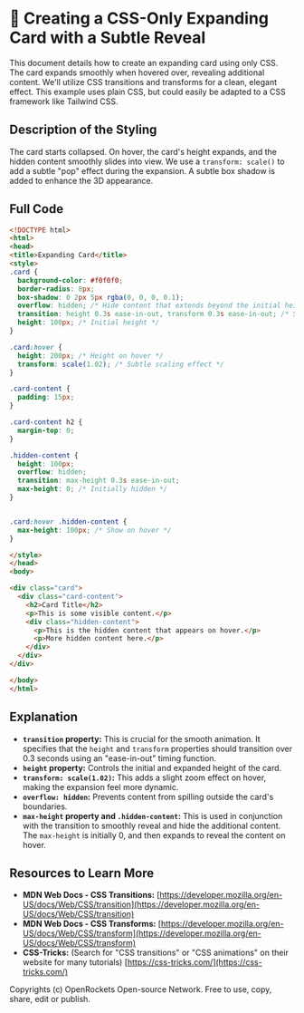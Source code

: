 # 🐞 Creating a CSS-Only Expanding Card with a Subtle Reveal


This document details how to create an expanding card using only CSS. The card expands smoothly when hovered over, revealing additional content.  We'll utilize CSS transitions and transforms for a clean, elegant effect.  This example uses plain CSS, but could easily be adapted to a CSS framework like Tailwind CSS.


## Description of the Styling

The card starts collapsed. On hover, the card's height expands, and the hidden content smoothly slides into view. We use a `transform: scale()` to add a subtle "pop" effect during the expansion. A subtle box shadow is added to enhance the 3D appearance.

## Full Code

```html
<!DOCTYPE html>
<html>
<head>
<title>Expanding Card</title>
<style>
.card {
  background-color: #f0f0f0;
  border-radius: 8px;
  box-shadow: 0 2px 5px rgba(0, 0, 0, 0.1);
  overflow: hidden; /* Hide content that extends beyond the initial height */
  transition: height 0.3s ease-in-out, transform 0.3s ease-in-out; /* Smooth transition */
  height: 100px; /* Initial height */
}

.card:hover {
  height: 200px; /* Height on hover */
  transform: scale(1.02); /* Subtle scaling effect */
}

.card-content {
  padding: 15px;
}

.card-content h2 {
  margin-top: 0;
}

.hidden-content {
  height: 100px;
  overflow: hidden;
  transition: max-height 0.3s ease-in-out;
  max-height: 0; /* Initially hidden */
}


.card:hover .hidden-content {
  max-height: 100px; /* Show on hover */
}

</style>
</head>
<body>

<div class="card">
  <div class="card-content">
    <h2>Card Title</h2>
    <p>This is some visible content.</p>
    <div class="hidden-content">
      <p>This is the hidden content that appears on hover.</p>
      <p>More hidden content here.</p>
    </div>
  </div>
</div>

</body>
</html>
```

## Explanation

* **`transition` property:** This is crucial for the smooth animation.  It specifies that the `height` and `transform` properties should transition over 0.3 seconds using an "ease-in-out" timing function.
* **`height` property:** Controls the initial and expanded height of the card.
* **`transform: scale(1.02)`:** This adds a slight zoom effect on hover, making the expansion feel more dynamic.
* **`overflow: hidden`:** Prevents content from spilling outside the card's boundaries.
* **`max-height` property and `.hidden-content`:**  This is used in conjunction with the transition to smoothly reveal and hide the additional content.  The `max-height` is initially 0, and then expands to reveal the content on hover.


## Resources to Learn More

* **MDN Web Docs - CSS Transitions:** [https://developer.mozilla.org/en-US/docs/Web/CSS/transition](https://developer.mozilla.org/en-US/docs/Web/CSS/transition)
* **MDN Web Docs - CSS Transforms:** [https://developer.mozilla.org/en-US/docs/Web/CSS/transform](https://developer.mozilla.org/en-US/docs/Web/CSS/transform)
* **CSS-Tricks:** (Search for "CSS transitions" or "CSS animations" on their website for many tutorials) [https://css-tricks.com/](https://css-tricks.com/)


Copyrights (c) OpenRockets Open-source Network. Free to use, copy, share, edit or publish.

